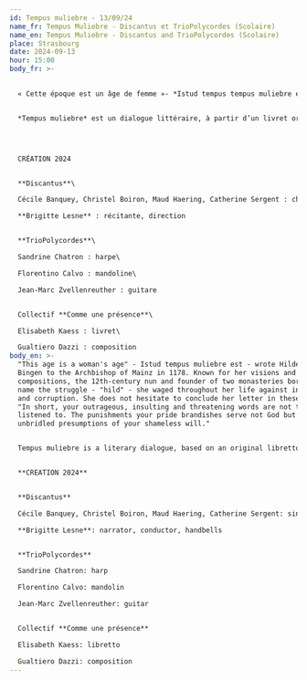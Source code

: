 ```yaml
---
id: Tempus muliebre - 13/09/24
name_fr: Tempus Muliebre - Discantus et TrioPolycordes (Scolaire)
name_en: Tempus Muliebre - Discantus and TrioPolycordes (Scolaire)
place: Strasbourg
date: 2024-09-13
hour: 15:00
body_fr: >-
  

  « Cette époque est un âge de femme »- *Istud tempus tempus muliebre est* – écrivait Hildegard von Bingen à l’archevêque de Mayence en 1178. Connue pour ses visions et ses compositions, la moniale du 12e siècle, fondatrice de deux monastères, porte en son nom le combat – “hild” – qu’elle a mené sa vie durant contre l’injustice et la corruption. Elle n’hésite pas à conclure sa lettre en ces termes : « En résumé, vos propos outrageants, injurieux et menaçants n’ont pas à être écoutés. Les châtiments que votre orgueil brandit ne servent pas Dieu mais les présomptions débridées de votre volonté éhontée. » 


  *Tempus muliebre* est un dialogue littéraire, à partir d’un livret original d’Elisabeth Kaess, réunissant des lettres de Hildegard et des poèmes de femmes iraniennes et afghanes. C’est aussi un dialogue musical réunissant des extraits de chants médiévaux et une création du compositeur strasbourgeois Gualtiero Dazzi. Il y est question de la liberté et de la place des femmes dans différentes sociétés : d’hier, d’aujourd’hui, d’Orient, d’Occident ; une thématique à la fois universelle et d’une actualité indéniable.




  CRÉATION 2024


  **Discantus**\

  Cécile Banquey, Christel Boiron, Maud Haering, Catherine Sergent : chant\

  **Brigitte Lesne** : récitante, direction


  **TrioPolycordes**\

  Sandrine Chatron : harpe\

  Florentino Calvo : mandoline\

  Jean-Marc Zvellenreuther : guitare


  Collectif **Comme une présence**\

  Elisabeth Kaess : livret\

  Gualtiero Dazzi : composition
body_en: >-
  "This age is a woman's age" - Istud tempus muliebre est - wrote Hildegard von
  Bingen to the Archbishop of Mainz in 1178. Known for her visions and
  compositions, the 12th-century nun and founder of two monasteries bore in her
  name the struggle - "hild" - she waged throughout her life against injustice
  and corruption. She does not hesitate to conclude her letter in these terms:
  "In short, your outrageous, insulting and threatening words are not to be
  listened to. The punishments your pride brandishes serve not God but the
  unbridled presumptions of your shameless will." 


  Tempus muliebre is a literary dialogue, based on an original libretto by Elisabeth Kaess, bringing together letters from Hildegard and poems by Iranian and Afghan women. It is also a musical dialogue bringing together extracts of medieval songs and a creation by Strasbourg composer Gualtiero Dazzi. It's about freedom and the place of women in different societies: yesterday, today, in the East, in the West - a theme that is both universal and undeniably topical.


  **CREATION 2024**


  **Discantus**

  Cécile Banquey, Christel Boiron, Maud Haering, Catherine Sergent: singing, handbells

  **Brigitte Lesne**: narrator, conductor, handbells


  **TrioPolycordes**

  Sandrine Chatron: harp

  Florentino Calvo: mandolin

  Jean-Marc Zvellenreuther: guitar


  Collectif **Comme une présence**

  Elisabeth Kaess: libretto

  Gualtiero Dazzi: composition
---
```

